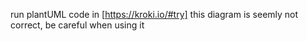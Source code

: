 run plantUML code in [https://kroki.io/#try]
this diagram is seemly not correct, be careful when using it
